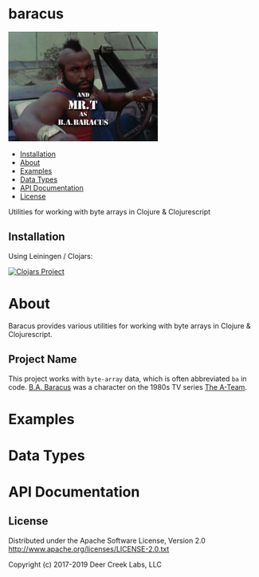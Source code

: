 # baracus

![BA Baracus](doc/BABaracus.jpg)

* [Installation](#installation)
* [About](#about)
* [Examples](#examples)
* [Data Types](#data-types)
* [API Documentation](#api-documentation)
* [License](#license)

Utilities for working with byte arrays in Clojure & Clojurescript

## Installation
Using Leiningen / Clojars:

[![Clojars Project](http://clojars.org/deercreeklabs/baracus/latest-version.svg)](http://clojars.org/deercreeklabs/baracus)

# About
Baracus provides various utilities for working with byte arrays in
Clojure & Clojurescript.

## Project Name
This project works with `byte-array` data, which is often abbreviated
`ba` in code. [B.A. Baracus](https://en.wikipedia.org/wiki/B._A._Baracus)
was a character on the 1980s TV series
[The A-Team](https://en.wikipedia.org/wiki/The_A-Team).

# Examples

# Data Types

# API Documentation

## License

Distributed under the Apache Software License, Version 2.0
http://www.apache.org/licenses/LICENSE-2.0.txt

Copyright (c) 2017-2019 Deer Creek Labs, LLC
